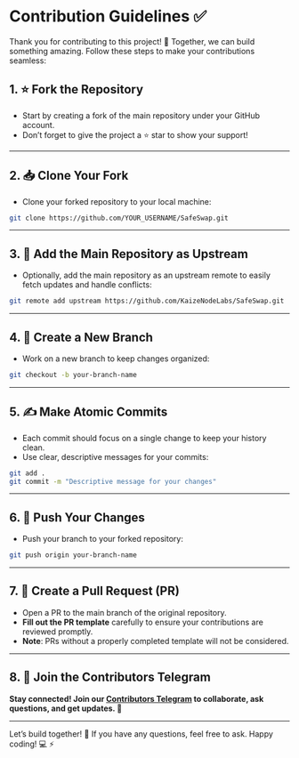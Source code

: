 # Contribution Guidelines ✅

Thank you for contributing to this project! 🎉 Together, we can build something amazing. Follow these steps to make your contributions seamless:

## 1. ⭐ Fork the Repository

- Start by creating a fork of the main repository under your GitHub account.
- Don’t forget to give the project a ⭐ star to show your support!

---

## 2. 📥 Clone Your Fork

- Clone your forked repository to your local machine:

```bash
git clone https://github.com/YOUR_USERNAME/SafeSwap.git
```

---

## 3. 🔄 Add the Main Repository as Upstream

- Optionally, add the main repository as an upstream remote to easily fetch updates and handle conflicts:

```bash
git remote add upstream https://github.com/KaizeNodeLabs/SafeSwap.git
```

---

## 4. 🌱 Create a New Branch

- Work on a new branch to keep changes organized:

```bash
git checkout -b your-branch-name
```

---

## 5. ✍️ Make Atomic Commits

- Each commit should focus on a single change to keep your history clean.
- Use clear, descriptive messages for your commits:

```bash
git add .
git commit -m "Descriptive message for your changes"
```

---

## 6. 🚀 Push Your Changes

- Push your branch to your forked repository:

```bash
git push origin your-branch-name
```

---

## 7. 📝 Create a Pull Request (PR)

- Open a PR to the main branch of the original repository.
- **Fill out the PR template** carefully to ensure your contributions are reviewed promptly.
- **Note**: PRs without a properly completed template will not be considered.

---

## 8. 🤝 Join the Contributors Telegram

**Stay connected! Join our [Contributors Telegram](https://t.me/+q13pwLWZYkhhMmYx) to collaborate, ask questions, and get updates. 💬**

---
Let’s build together! 🚀 If you have any questions, feel free to ask. Happy coding! 💻 ⚡
